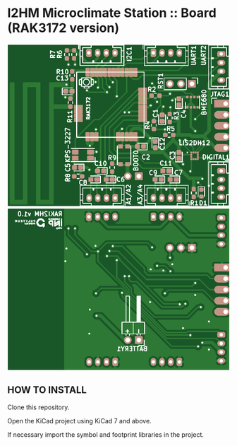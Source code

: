 # I2HM Microclimate Station :: Board (RAK3172 version)

![Top](media/ih2m-rak-top.png) ![Botton](media/ih2m-rak-bottom.png)

## HOW TO INSTALL

Clone this repository.

Open the KiCad project using KiCad 7 and above.

If necessary import the symbol and footprint libraries in the project.
